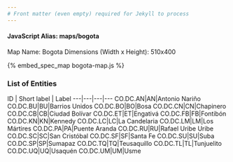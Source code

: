 ```yaml
---
# Front matter (even empty) required for Jekyll to process
---
```


#### JavaScript Alias: maps/bogota

Map Name: Bogota
Dimensions (Width x Height): 510x400



{% embed_spec_map bogota-map.js %}

### List of Entities

ID | Short label | Label
---|---|---|---
CO.DC.AN|AN|Antonio Nariño
CO.DC.BU|BU|Barrios Unidos
CO.DC.BO|BO|Bosa
CO.DC.CN|CN|Chapinero
CO.DC.CB|CB|Ciudad Bolívar
CO.DC.ET|ET|Engativá
CO.DC.FB|FB|Fontibón
CO.DC.KN|KN|Kennedy
CO.DC.LC|LC|La Candelaria
CO.DC.LM|LM|Los Mártires
CO.DC.PA|PA|Puente Aranda
CO.DC.RU|RU|Rafael Uribe Uribe
CO.DC.SC|SC|San Cristóbal
CO.DC.SF|SF|Santa Fe
CO.DC.SU|SU|Suba
CO.DC.SP|SP|Sumapaz
CO.DC.TQ|TQ|Teusaquillo
CO.DC.TL|TL|Tunjuelito
CO.DC.UQ|UQ|Usaquén
CO.DC.UM|UM|Usme